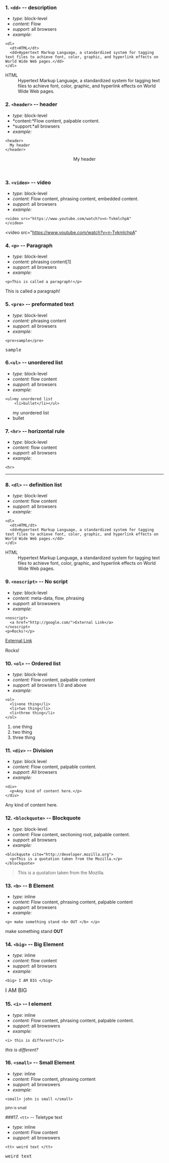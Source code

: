 ### 1. `<dd>` -- description 

* *type:* block-level
* *content:* Flow 
* *support:* all browsers
* *example:*
```
<dl>
  <dt>HTML</dt>
  <dd>Hypertext Markup Language, a standardized system for tagging text files to achieve font, color, graphic, and hyperlink effects on World Wide Web pages.</dd>
</dl>
```
<dl>
  <dt>HTML</dt>
  <dd>Hypertext Markup Language, a standardized system for tagging text files to achieve font, color, graphic, and hyperlink effects on World Wide Web pages.</dd>
</dl>

### 2. `<header>` -- header

* *type:* block-level
* *content:*Flow content, palpable content.
* *support:*all browsers
* *example:*
```
<header>
  My header
</header>
```
<header>
  My header
</header>

### 3. `<video>` -- video

* *type:* block-level
* *content:* Flow content, phrasing content, embedded content.
* *support:* all browsers
* *example:*
```
<video src="https://www.youtube.com/watch?v=n-TvkmlchpA"
</video>
```
<video src="https://www.youtube.com/watch?v=n-TvkmlchpA"
</video>

### 4. `<p>` -- Paragraph

* *type:* block-level
* *content:* phrasing content[1]
* *support:* all browsers
* *example:*
```
<p>This is called a paragraph!</p>
```
<p>This is called a paragraph!</p>

### 5. `<pre>` -- preformated text

* *type:* block-level
* *content:* phrasing content
* *support:* all browsers
* *example:*
```
<pre>sample</pre>
```
<pre>sample</pre>

### 6.`<ul>` -- unordered list

* *type:* block-level
* *content:* flow content 
* *support:* all browsers
* *example:*
```
<ul>my unordered list
    <li>bullet</li></ul>
```    
<ul>my unordered list
    <li>bullet</li></ul>   

### 7. `<hr>` -- horizontal rule 

* *type:* block-level
* *content:* flow content
* *support:* all browsers
* *example:*
```
<hr>
```
<hr>

### 8. `<dl>` -- definition list

* *type:* block-level
* *content:* flow content 
* *support:* all browsers
* *example:*
```
<dl>
  <dt>HTML/dt>
  <dd>Hypertext Markup Language, a standardized system for tagging text files to achieve font, color, graphic, and hyperlink effects on World Wide Web pages.</dd>
</dl>
```
<dl>
  <dt>HTML</dt>
  <dd>Hypertext Markup Language, a standardized system for tagging text files to achieve font, color, graphic, and hyperlink effects on World Wide Web pages.</dd>
</dl>

### 9. `<noscript>` -- No script 

* *type:* block-level
* *content:* meta-data, flow, phrasing 
* *support:* all browswers
* *example:* 
```
<noscript>
  <a href="http://google.com/">External Link</a>
</noscript>
<p>Rocks!</p>
```
<noscript>
  <a href="http://google.com/">External Link</a>
</noscript>
<p>Rocks!</p>

### 10. `<ol>` -- Ordered list

* *type:* block-level
* *content:* Flow content, palpable content
* *support:* all browsers 1.0 and above
* *example:*
```
<ol>
  <li>one thing</li>
  <li>two thing</li>
  <li>three thing</li>
</ol>
```
<ol>
  <li>one thing</li>
  <li>two thing</li>
  <li>three thing</li>
</ol>

### 11. `<div>` -- Division

* *type:* block level 
* *content:* Flow content, palpable content.
* *support:* All browsers
* *example:*
```
<div>
  <p>Any kind of content here.</p>
</div>
```
<div>
  <p>Any kind of content here.</p>
</div>

### 12. `<blockquote>` -- Blockquote 

* *type:* block-level
* *content:* Flow content, sectioning root, palpable content.
* *support:* all browsers
* *example:*
```
<blockquote cite="http://developer.mozilla.org">
  <p>This is a quotation taken from the Mozilla.</p>
</blockquote>
```
<blockquote cite="http://developer.mozilla.org">
  <p>This is a quotation taken from the Mozilla.</p>
</blockquote>

### 13. `<b>` -- B Element 

* *type:* inline
* *content:* Flow content, phrasing content, palpable content
* *support:* all browsers
* *example:* 
```
<p> make something stand <b> OUT </b> </p>
```
<p> make something stand <b> OUT </b> </p>

### 14. `<big>` -- Big Element

* *type:* inline
* *content:* flow content
* *support:* all browsers
* *example:* 
```
<big> I AM BIG </big>
```
<big> I AM BIG </big>

### 15. `<i>` -- I element 

* *type:* inline
* *content:* Flow content, phrasing content, palpable content.
* *support:* all browswers
* *example:*
```
<i> this is different?</i>
```
<i> this is different?</i>

### 16. `<small>` -- Small Element 
* *type:* inline
* *content:* Flow content, phrasing content
* *support:* all browswers
* *example:* 
```
<small> john is small </small>
```
<small> john is small </small>

###17. `<tt>` -- Teletype text 
* *type:* inline
* *content:* Flow content
* *support:* all browswers
```
<tt> weird text </tt>
```
<tt> weird text </tt>


